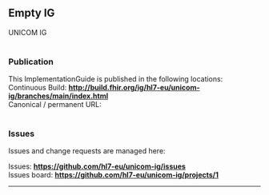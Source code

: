 Empty IG
---
UNICOM IG
<br> </br>
### Publication
This ImplementationGuide is published in the following locations:
Continuous Build: __http://build.fhir.org/ig/hl7-eu/unicom-ig/branches/main/index.html__  
Canonical / permanent URL: 
<br> </br>

### Issues
Issues and change requests are managed here:  

Issues:  __https://github.com/hl7-eu/unicom-ig/issues__  
Issues board:  __https://github.com/hl7-eu/unicom-ig/projects/1__  

---
